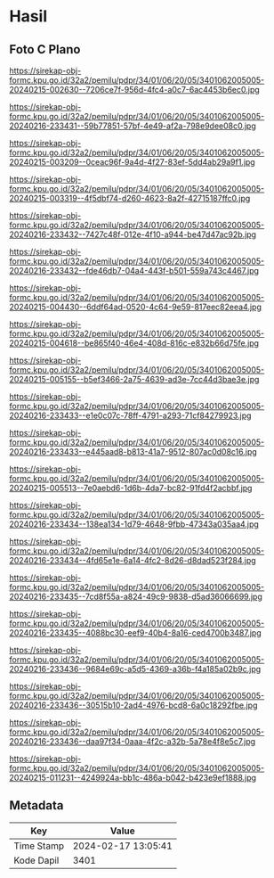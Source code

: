 # Hasil

## Foto C Plano

https://sirekap-obj-formc.kpu.go.id/32a2/pemilu/pdpr/34/01/06/20/05/3401062005005-20240215-002630--7206ce7f-956d-4fc4-a0c7-6ac4453b6ec0.jpg

https://sirekap-obj-formc.kpu.go.id/32a2/pemilu/pdpr/34/01/06/20/05/3401062005005-20240216-233431--59b77851-57bf-4e49-af2a-798e9dee08c0.jpg

https://sirekap-obj-formc.kpu.go.id/32a2/pemilu/pdpr/34/01/06/20/05/3401062005005-20240215-003209--0ceac96f-9a4d-4f27-83ef-5dd4ab29a9f1.jpg

https://sirekap-obj-formc.kpu.go.id/32a2/pemilu/pdpr/34/01/06/20/05/3401062005005-20240215-003319--4f5dbf74-d260-4623-8a2f-42715187ffc0.jpg

https://sirekap-obj-formc.kpu.go.id/32a2/pemilu/pdpr/34/01/06/20/05/3401062005005-20240216-233432--7427c48f-012e-4f10-a944-be47d47ac92b.jpg

https://sirekap-obj-formc.kpu.go.id/32a2/pemilu/pdpr/34/01/06/20/05/3401062005005-20240216-233432--fde46db7-04a4-443f-b501-559a743c4467.jpg

https://sirekap-obj-formc.kpu.go.id/32a2/pemilu/pdpr/34/01/06/20/05/3401062005005-20240215-004430--6ddf64ad-0520-4c64-9e59-817eec82eea4.jpg

https://sirekap-obj-formc.kpu.go.id/32a2/pemilu/pdpr/34/01/06/20/05/3401062005005-20240215-004618--be865f40-46e4-408d-816c-e832b66d75fe.jpg

https://sirekap-obj-formc.kpu.go.id/32a2/pemilu/pdpr/34/01/06/20/05/3401062005005-20240215-005155--b5ef3466-2a75-4639-ad3e-7cc44d3bae3e.jpg

https://sirekap-obj-formc.kpu.go.id/32a2/pemilu/pdpr/34/01/06/20/05/3401062005005-20240216-233433--e1e0c07c-78ff-4791-a293-71cf84279923.jpg

https://sirekap-obj-formc.kpu.go.id/32a2/pemilu/pdpr/34/01/06/20/05/3401062005005-20240216-233433--e445aad8-b813-41a7-9512-807ac0d08c16.jpg

https://sirekap-obj-formc.kpu.go.id/32a2/pemilu/pdpr/34/01/06/20/05/3401062005005-20240215-005513--7e0aebd6-1d6b-4da7-bc82-91fd4f2acbbf.jpg

https://sirekap-obj-formc.kpu.go.id/32a2/pemilu/pdpr/34/01/06/20/05/3401062005005-20240216-233434--138ea134-1d79-4648-9fbb-47343a035aa4.jpg

https://sirekap-obj-formc.kpu.go.id/32a2/pemilu/pdpr/34/01/06/20/05/3401062005005-20240216-233434--4fd65e1e-6a14-4fc2-8d26-d8dad523f284.jpg

https://sirekap-obj-formc.kpu.go.id/32a2/pemilu/pdpr/34/01/06/20/05/3401062005005-20240216-233435--7cd8f55a-a824-49c9-9838-d5ad36066699.jpg

https://sirekap-obj-formc.kpu.go.id/32a2/pemilu/pdpr/34/01/06/20/05/3401062005005-20240216-233435--4088bc30-eef9-40b4-8a16-ced4700b3487.jpg

https://sirekap-obj-formc.kpu.go.id/32a2/pemilu/pdpr/34/01/06/20/05/3401062005005-20240216-233436--9684e69c-a5d5-4369-a36b-f4a185a02b9c.jpg

https://sirekap-obj-formc.kpu.go.id/32a2/pemilu/pdpr/34/01/06/20/05/3401062005005-20240216-233436--30515b10-2ad4-4976-bcd8-6a0c18292fbe.jpg

https://sirekap-obj-formc.kpu.go.id/32a2/pemilu/pdpr/34/01/06/20/05/3401062005005-20240216-233436--daa97f34-0aaa-4f2c-a32b-5a78e4f8e5c7.jpg

https://sirekap-obj-formc.kpu.go.id/32a2/pemilu/pdpr/34/01/06/20/05/3401062005005-20240215-011231--4249924a-bb1c-486a-b042-b423e9ef1888.jpg


## Metadata

| Key        | Value               |
| ---------- | ------------------- |
| Time Stamp | 2024-02-17 13:05:41 |
| Kode Dapil | 3401                |



